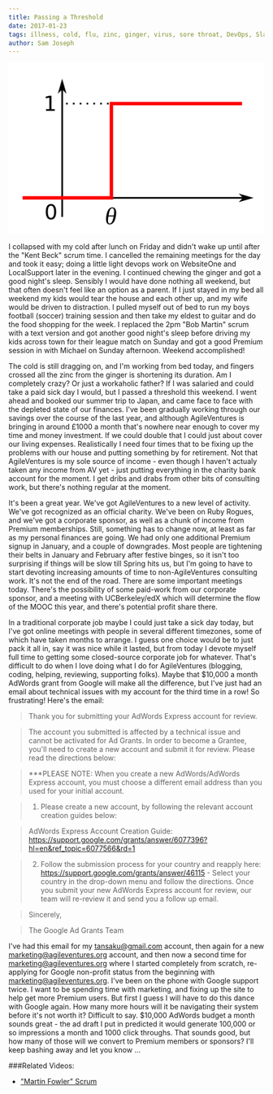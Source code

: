 ```yaml
---
title: Passing a Threshold
date: 2017-01-23
tags: illness, cold, flu, zinc, ginger, virus, sore throat, DevOps, Slack, rest, health, immune system
author: Sam Joseph
---
```


![threshold](/images/threshold.png)

I collapsed with my cold after lunch on Friday and didn't wake up until after the "Kent Beck" scrum time.  I cancelled the remaining meetings for the day and took it easy; doing a little light devops work on WebsiteOne and LocalSupport later in the evening.  I continued chewing the ginger and got a good night's sleep.  Sensibly I would have done nothing all weekend, but that often doesn't feel like an option as a parent.  If I just stayed in my bed all weekend my kids would tear the house and each other up, and my wife would be driven to distraction.  I pulled myself out of bed to run my boys football (soccer) training session and then take my eldest to guitar and do the food shopping for the week.  I replaced the 2pm "Bob Martin" scrum with a text version and got another good night's sleep before driving my kids across town for their league match on Sunday and got a good Premium session in with Michael on Sunday afternoon.  Weekend accomplished!

The cold is still dragging on, and I'm working from bed today, and fingers crossed all the zinc from the ginger is shortening its duration.  Am I completely crazy?  Or just a workaholic father?  If I was salaried and could take a paid sick day I would, but I passed a threshold this weekend.  I went ahead and booked our summer trip to Japan, and came face to face with the depleted state of our finances.  I've been gradually working through our savings over the course of the last year, and although AgileVentures is bringing in around £1000 a month that's nowhere near enough to cover my time and money investment.  If we could double that I could just about cover our living expenses.  Realistically I need four times that to be fixing up the problems with our house and putting something by for retirement.  Not that AgileVentures is my sole source of income - even though I haven't actualy taken any income from AV yet - just putting everything in the charity bank account for the moment.  I get dribs and drabs from other bits of consulting work, but there's nothing regular at the moment.

It's been a great year.  We've got AgileVentures to a new level of activity.  We've got recognized as an official charity.  We've been on Ruby Rogues, and we've got a corporate sponsor, as well as a chunk of income from Premium memberships.  Still, something has to change now, at least as far as my personal finances are going.  We had only one additional Premium signup in January, and a couple of downgrades.  Most people are tightening their belts in January and February after festive binges, so it isn't too surprising if things will be slow till Spring hits us, but I'm going to have to start devoting increasing amounts of time to non-AgileVentures consulting work.  It's not the end of the road.  There are some important meetings today.  There's the possibility of some paid-work from our corporate sponsor, and a meeting with UCBerkeley/edX which will determine the flow of the MOOC this year, and there's potential profit share there.

In a traditional corporate job maybe I could just take a sick day today, but I've got online meetings with people in several different timezones, some of which have taken months to arrange.  I guess one choice would be to just pack it all in, say it was nice while it lasted, but from today I devote myself full time to getting some closed-source corporate job for whatever.  That's difficult to do when I love doing what I do for AgileVentures (blogging, coding, helping, reviewing, supporting folks).  Maybe that $10,000 a month AdWords grant from Google will make all the difference, but I've just had an email about technical issues with my account for the third time in a row!  So frustrating!  Here's the email:

> Thank you for submitting your AdWords Express account for review.

> The account you submitted is affected by a technical issue and cannot be activated for Ad Grants. In order to become a Grantee, you'll need to create a new account and submit it for review. Please read the directions below:

> ***PLEASE NOTE: When you create a new AdWords/AdWords Express  account, you must choose a different email address than you used for your initial account.

> 1. Please create a new account, by following the relevant account creation guides below:

> AdWords Express Account Creation Guide: https://support.google.com/grants/answer/6077396?hl=en&ref_topic=6077566&rd=1

> 2. Follow the submission process for your country and reapply here: https://support.google.com/grants/answer/46115 - Select your country in the drop-down menu and follow the directions. Once you submit your new AdWords Express account for review, our team will re-review it and send you a follow up email.

> Sincerely,

> The Google Ad Grants Team 

I've had this email for my tansaku@gmail.com account, then again for a new marketing@agileventures.org account, and then now a second time for marketing@agileventures.org where I started completely from scratch, re-applying for Google non-profit status from the beginning with marketing@agileventures.org.  I've been on the phone with Google support twice.  I want to be spending time with marketing, and fixing up the site to help get more Premium users.  But first I guess I will have to do this dance with Google again.  How many more hours will it be navigating their system before it's not worth it?  Difficult to say.  $10,000 AdWords budget a month sounds great - the ad draft I put in predicted it would generate 100,000 or so impressions a month and 1000 click throughs.  That sounds good, but how many of those will we convert to Premium members or sponsors?  I'll keep bashing away and let you know ...

###Related Videos:

* ["Martin Fowler" Scrum](https://www.youtube.com/watch?v=pxYvATQy2lo)

